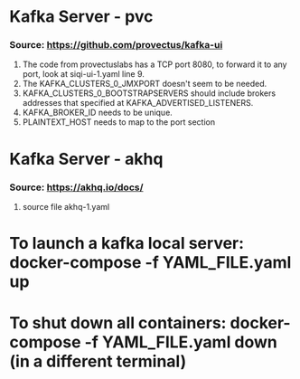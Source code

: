 # Kafka Server - pvc

### Source: https://github.com/provectus/kafka-ui

1. The code from provectuslabs has a TCP port 8080, to forward it to any port, look at siqi-ui-1.yaml line 9.
2. The KAFKA_CLUSTERS_0_JMXPORT doesn't seem to be needed.
3. KAFKA_CLUSTERS_0_BOOTSTRAPSERVERS should include brokers addresses that specified at KAFKA_ADVERTISED_LISTENERS.
4. KAFKA_BROKER_ID needs to be unique.
5. PLAINTEXT_HOST needs to map to the port section

# Kafka Server - akhq 

### Source: https://akhq.io/docs/

1. source file akhq-1.yaml

#
# To launch a kafka local server: docker-compose -f YAML_FILE.yaml up
# To shut down all containers: docker-compose -f YAML_FILE.yaml down (in a different terminal)
